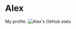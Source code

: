 # Alex
My profile.
![Alex's GitHub stats](https://github-readme-stats.vercel.app/api?username=yourusername&show_icons=true&theme=radical)
